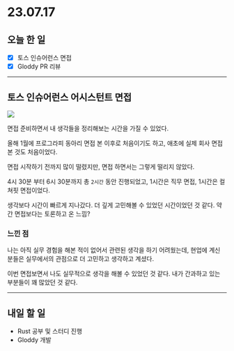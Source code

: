 # 23.07.17

## 오늘 한 일

- [x] 토스 인슈어런스 면접
- [x] Gloddy PR 리뷰

---

## 토스 인슈어런스 어시스턴트 면접

<img src="https://pds.saramin.co.kr/company/logo/202006/28/qcm6px_n82u-1cs43aa_logo.jpg" />

면접 준비하면서 내 생각들을 정리해보는 시간을 가질 수 있었다.

올해 1월에 프로그라피 동아리 면접 본 이후로 처음이기도 하고, 애초에 실제 회사 면접 본 것도 처음이었다.

면접 시작하기 전까지 많이 떨렸지만, 면접 하면서는 그렇게 떨리지 않았다.

4시 30분 부터 6시 30분까지 총 `2시간` 동안 진행되었고, 1시간은 직무 면접, 1시간은 컬쳐핏 면접이었다.

생각보다 시간이 빠르게 지나갔다. 더 깊게 고민해볼 수 있었던 시간이었던 것 같다. 약간 면접보다는 토론하고 온 느낌?

### 느낀 점

나는 아직 실무 경험을 해본 적이 없어서 관련된 생각을 하기 어려웠는데, 현업에 계신 분들은 실무에서의 관점으로 더 고민하고 생각하고 계셨다.

이번 면접보면서 나도 실무적으로 생각을 해볼 수 있었던 것 같다. 내가 간과하고 있는 부분들이 꽤 많았던 것 같다.



---

## 내일 할 일

- Rust 공부 및 스터디 진행
- Gloddy 개발

